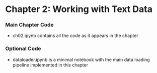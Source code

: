 # Chapter 2: Working with Text Data

### Main Chapter Code

- ch02.ipynb contains all the code as it appears in the chapter

### Optional Code

- dataloader.ipynb is a minimal notebook with the main data loading pipeline implemented in this chapter
